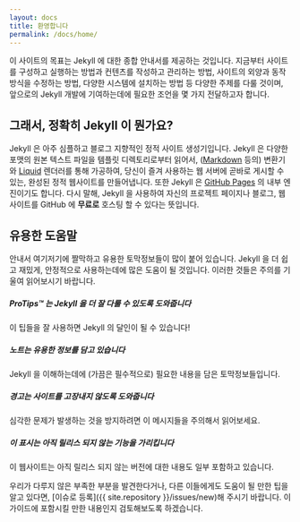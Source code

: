 ```yaml
---
layout: docs
title: 환영합니다
permalink: /docs/home/
---
```


이 사이트의 목표는 Jekyll 에 대한 종합 안내서를 제공하는 것입니다. 지금부터
사이트를 구성하고 실행하는 방법과 컨텐츠를 작성하고 관리하는 방법, 사이트의
외양과 동작방식을 수정하는 방법, 다양한 시스템에 설치하는 방법 등 다양한 주제를
다룰 것이며, 앞으로의 Jekyll 개발에 기여하는데에 필요한 조언을 몇 가지
전달하고자 합니다.

## 그래서, 정확히 Jekyll 이 뭔가요?

Jekyll 은 아주 심플하고 블로그 지향적인 정적 사이트 생성기입니다.
Jekyll 은 다양한 포맷의 원본 텍스트 파일을 템플릿 디렉토리로부터 읽어서,
([Markdown](http://daringfireball.net/projects/markdown/) 등의) 변환기와
[Liquid](https://github.com/Shopify/liquid/wiki) 렌더러를 통해 가공하여,
당신이 즐겨 사용하는 웹 서버에 곧바로 게시할 수 있는, 완성된 정적 웹사이트를
만들어냅니다. 또한 Jekyll 은 [GitHub Pages](http://pages.github.com) 의 내부
엔진이기도 합니다. 다시 말해, Jekyll 을 사용하여 자신의 프로젝트 페이지나
블로그, 웹사이트를 GitHub 에 **무료로** 호스팅 할 수 있다는 뜻입니다.


## 유용한 도움말

안내서 여기저기에 짤막하고 유용한 토막정보들이 많이 붙어 있습니다. Jekyll 을 더
쉽고 재밌게, 안정적으로 사용하는데에 많은 도움이 될 것입니다. 이러한 것들은
주의를 기울여 읽어보시기 바랍니다.

<div class="note">
  <h5>ProTips™ 는 Jekyll 을 더 잘 다룰 수 있도록 도와줍니다</h5>
  <p>이 팁들을 잘 사용하면 Jekyll 의 달인이 될 수 있습니다!</p>
</div>

<div class="note info">
  <h5>노트는 유용한 정보를 담고 있습니다</h5>
  <p>Jekyll 을 이해하는데에 (가끔은 필수적으로) 필요한 내용을 담은
     토막정보들입니다.</p>
</div>

<div class="note warning">
  <h5>경고는 사이트를 고장내지 않도록 도와줍니다</h5>
  <p>심각한 문제가 발생하는 것을 방지하려면 이 메시지들을 주의해서 읽어보세요.</p>
</div>

<div class="note unreleased">
  <h5>이 표시는 아직 릴리스 되지 않는 기능을 가리킵니다</h5>
  <p>이 웹사이트는 아직 릴리스 되지 않는 버전에 대한 내용도 일부 포함하고
    있습니다.</p>
</div>

우리가 다루지 않은 부족한 부분을 발견한다거나,
다른 이들에게도 도움이 될 만한 팁을 알고 있다면,
[이슈로 등록]({{ site.repository }}/issues/new)해 주시기 바랍니다.
이 가이드에 포함시킬 만한 내용인지 검토해보도록 하겠습니다.
